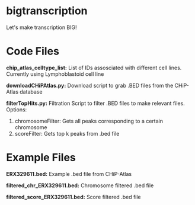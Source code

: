 # bigtranscription
Let's make transcription BIG!

# Code Files
**chip_atlas_celltype_list:**
List of IDs assosciated with different cell lines. Currently using Lymphoblastoid cell line

**downloadCHiPAtlas.py:** Download script to grab .BED files from the CHiP-Atlas database

**filterTopHits.py:** Filtration Script to filter .BED files to make relevant files. 
Options: 
1) chromosomeFilter: Gets all peaks corresponding to a certain chromosome
2) scoreFilter: Gets top k peaks from .bed file

# Example Files
**ERX329611.bed:** Example .bed file from CHiP-Atlas

**filtered_chr_ERX329611.bed:** Chromosome filtered .bed file

**filtered_score_ERX329611.bed:** Score filtered .bed file
